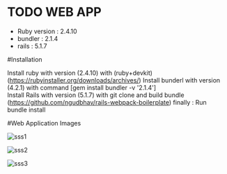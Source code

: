 # TODO WEB APP

* Ruby version : 2.4.10
* bundler : 2.1.4
* rails : 5.1.7

#Installation

Install ruby with version (2.4.10) with (ruby+devkit) (https://rubyinstaller.org/downloads/archives/)
Install bunderl with version (4.2.1) with command [gem install bundler -v '2.1.4'] <br>
Install Rails with version (5.1.7) with git clone and build bundle (https://github.com/ngudbhav/rails-webpack-boilerplate)
finally : Run bundle install<br>

#Web Application Images

![sss1](https://user-images.githubusercontent.com/132271396/235589194-107dd482-a31b-4b20-9b3e-9f85452385c9.png)

![sss2](https://user-images.githubusercontent.com/132271396/235589219-2859072e-c82b-4052-8791-8b012b1bbe8b.png)

![sss3](https://user-images.githubusercontent.com/132271396/235589229-39d3cb8c-9ec1-494e-8f08-70015ca1c7a4.png)



